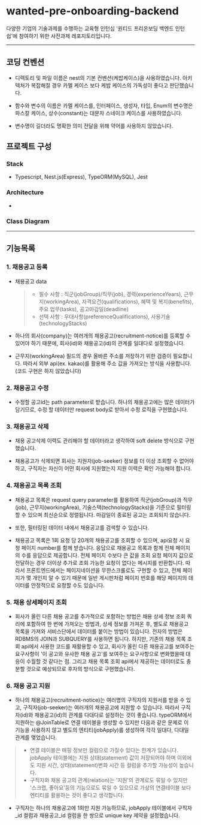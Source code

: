 # wanted-pre-onboarding-backend

다양한 기업의 기술과제를 수행하는 교육형 인턴십 '원티드 프리온보딩 백엔드 인턴쉽'에 참여하기 위한 사전과제 레포지토리입니다.

---

## 코딩 컨벤션

- 디렉토리 및 파일 이름은 nest의 기본 컨벤션(케밥케이스)을 사용하였습니다. 아키텍처가 복잡해질 경우 카멜 케이스 보다 케밥 케이스의 가독성이 좋다고 판단했습니다.

- 함수와 변수의 이름은 카멜 케이스를, 인터페이스, 생성자, 타입, Enum의 변수명은 파스칼 케이스, 상수(constant)는 대문자 스네이크 케이스를 사용하였습니다.

- 변수명이 길더라도 명확한 의미 전달을 위해 약어를 사용하지 않았습니다.

## 프로젝트 구성

### Stack

- Typescript, Nest.js(Express), TypeORM(MySQL), Jest

### Architecture

-

### Class Diagram

---

## 기능목록

### 1. 채용공고 등록

- 채용공고 data

  > - 필수 사항 : 직군(jobGroup)/직무(job), 경력(experienceYears), 근무지(workingArea), 자격요건(qualifications), 혜택 및 복지(benefits), 주요 업무(tasks), 공고마감일(deadline)
  > - 선택 사항 : 우대사항(preferenceQualifications), 사용기술(technologyStacks)

- 하나의 회사(company)는 여러개의 채용공고(recruitment-notice)를 등록할 수 있어야 하기 때문에, 회사(id)와 채용공고(id)의 관계를 일대다로 설정했습니다.

- 근무지(workingArea) 필드의 경우 올바른 주소를 저장하기 위한 검증이 필요합니다. 따라서 외부 api(ex. kakao)를 활용해 주소 값을 가져오는 방식을 사용합니다. (코드 구현은 하지 않았습니다)

### 2. 채용공고 수정

- 수정할 공고id는 path parameter로 받습니다. 하나의 채용공고에는 많은 데이터가 담기므로, 수정 할 데이터만 request body로 받아서 수정 로직을 구현했습니다.

### 3. 채용공고 삭제

- 채용 공고삭제 이력도 관리해야 할 데이터라고 생각하여 soft delete 방식으로 구현했습니다.

- 채용공고가 삭제되면 회사는 지원자(job-seeker) 정보를 더 이상 조회할 수 없어야 하고, 구직자는 자신이 어떤 회사에 지원했는지 지원 이력은 확인 가능해야 합니다.

### 4. 채용공고 목록 조회

- 채용공고 목록은 request query parameter를 활용하여 직군(jobGroup)과 직무(job), 근무지(workingArea), 기술스택(technologyStacks)을 기준으로 필터링할 수 있으며 최신순으로 정렬됩니다. 마감일이 종료된 공고는 조회되지 않습니다.

- 또한, 필터링된 데이터 내에서 채용공고를 검색할 수 있습니다.

- 채용공고 목록은 1회 요청 당 20개의 채용공고를 조회할 수 있으며, api요청 시 요청 페이지 number를 함께 받습니다. 응답으로 채용공고 목록과 함께 전체 페이지의 수를 응답으로 제공합니다. 전체 페이지 수보다 큰 값을 조회 요청 페이지 값으로 전달하는 경우 더이상 추가로 조회 가능한 요청이 없다는 메시지를 반환합니다. 따라서 프론트엔드에서는 페이지네이션을 무한스크롤로도 구현할 수 있고, 전체 페이지가 몇 개인지 알 수 있기 때문에 일반 게시판처럼 페이지 번호를 해당 페이지의 데이터를 안정적으로 요청할 수도 있습니다.

### 5. 채용 상세페이지 조회

- 회사가 올린 다른 채용 공고를 추가적으로 포함하는 방법은 채용 상세 정보 조회 쿼리에 포함하여 한 번에 가져오는 방법과, 상세 정보를 가져온 후, 별도로 채용공고 목록을 가져와 서비스단에서 데이터를 붙이는 방법이 있습니다. 전자의 방법은 RDBMS의 JOIN과 SUBQUERY를 사용하면 됩니다. 하지만, 기존의 채용 목록 조회 api에서 사용한 코드를 재활용할 수 있고, 회사가 올린 다른 채용공고를 보여주는 요구사항이 '이 공고와 유사한 채용 공고'를 보여주는 요구사항으로 변화했을때 대응이 수월할 것 같다는 점. 그리고 채용 목록 조회 api에서 제공하는 데이터로도 충분할 것으로 예상되므로 후자의 방식으로 구현했습니다.

### 6. 채용 공고 지원

- 하나의 채용공고(recruitment-notice)는 여러명의 구직자의 지원서를 받을 수 있고, 구직자(job-seeker)는 여러개의 채용공고에 지원할 수 있습니다. 따라서 구직자(id)와 채용공고(id)의 관계를 다대다로 설정하는 것이 좋습니다. typeORM에서 지원하는 @JoinTable로 연결 테이블을 생성할 수 있지만 다음과 같은 문제로 이 기능을 사용하지 않고 별도의 엔티티(jobApply)를 생성하여 각각 일대다, 다대일 관계를 맺었습니다.

> - 연결 테이블은 매핑 정보만 컬럼으로 가질수 있다는 한계가 있습니다. jobApply 테이블에는 지원 상태(statement) 값이 저장되어야 하며 이외에도 지원 시간, 상태(statement)변화 시간 등 컬럼을 추가할 가능성이 높습니다.
> - 구직자와 채용 공고의 관계(relation)는 '지원'의 관계로도 묶일 수 있지만 '스크랩, 좋아요'등의 기능으로도 묶일 수 있으므로 가상의 연결테이블 보다 엔티티를 활용하는 것이 좋다고 생각합니다.

- 구직자는 하나의 채용공고에 1회만 지원 가능하므로, jobApply 테이블에서 구직자\_id 컬럼과 채용공고\_id 컬럼을 한 쌍으로 unique key 제약을 설정했습니다.
